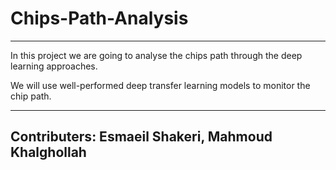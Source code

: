# Chips-Path-Analysis
-------------------------------------------------------------------------------------------
In this project we are going to analyse the chips path through the deep learning approaches.

We will use well-performed deep transfer learning models to monitor the chip path.

-------------------------------------------------------------------------------------------

## Contributers: Esmaeil Shakeri, Mahmoud Khalghollah

